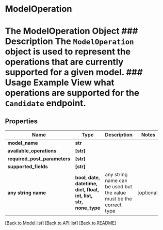 # ModelOperation

# The ModelOperation Object ### Description The `ModelOperation` object is used to represent the operations that are currently supported for a given model.  ### Usage Example View what operations are supported for the `Candidate` endpoint.

## Properties
Name | Type | Description | Notes
------------ | ------------- | ------------- | -------------
**model_name** | **str** |  | 
**available_operations** | **[str]** |  | 
**required_post_parameters** | **[str]** |  | 
**supported_fields** | **[str]** |  | 
**any string name** | **bool, date, datetime, dict, float, int, list, str, none_type** | any string name can be used but the value must be the correct type | [optional]

[[Back to Model list]](../README.md#documentation-for-models) [[Back to API list]](../README.md#documentation-for-api-endpoints) [[Back to README]](../README.md)


